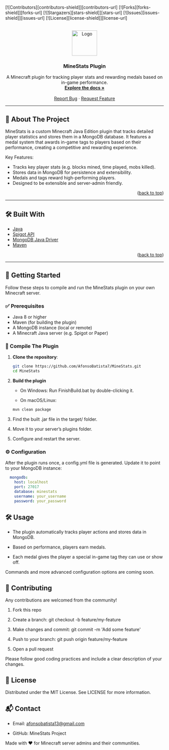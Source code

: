 <a id="readme-top"></a>

<!-- PROJECT SHIELDS -->
[![Contributors][contributors-shield]][contributors-url]
[![Forks][forks-shield]][forks-url]
[![Stargazers][stars-shield]][stars-url]
[![Issues][issues-shield]][issues-url]
[![License][license-shield]][license-url]

<!-- PROJECT LOGO -->
<br />
<div align="center">
  <a href="https://github.com/AfonsoBatista7/MineStats">
    <img src="./source/favicon.ico" alt="Logo" width="80" height="80">
  </a>

  <h3 align="center">MineStats Plugin</h3>

  <p align="center">
    A Minecraft plugin for tracking player stats and rewarding medals based on in-game performance.
    <br />
    <a href="https://github.com/AfonsoBatista7/MineStats"><strong>Explore the docs »</strong></a>
    <br />
    <br />
    <a href="https://github.com/AfonsoBatista7/MineStats/issues">Report Bug</a>
    ·
    <a href="https://github.com/AfonsoBatista7/MineStats/issues">Request Feature</a>
  </p>
</div>

---

## 🧩 About The Project

MineStats is a custom Minecraft Java Edition plugin that tracks detailed player statistics and stores them in a MongoDB database. It features a medal system that awards in-game tags to players based on their performance, creating a competitive and rewarding experience.

Key Features:
- Tracks key player stats (e.g. blocks mined, time played, mobs killed).
- Stores data in MongoDB for persistence and extensibility.
- Medals and tags reward high-performing players.
- Designed to be extensible and server-admin friendly.

<p align="right">(<a href="#readme-top">back to top</a>)</p>

---

## 🛠️ Built With

- [Java](https://openjdk.org/)
- [Spigot API](https://www.spigotmc.org/)
- [MongoDB Java Driver](https://mongodb.github.io/mongo-java-driver/)
- [Maven](https://maven.apache.org/)

<p align="right">(<a href="#readme-top">back to top</a>)</p>

---

## 🚀 Getting Started

Follow these steps to compile and run the MineStats plugin on your own Minecraft server.

### ✅ Prerequisites

- Java 8 or higher
- Maven (for building the plugin)
- A MongoDB instance (local or remote)
- A Minecraft Java server (e.g. Spigot or Paper)

### 💾 Compile The Plugin

1. **Clone the repository**:
   ```bash
   git clone https://github.com/AfonsoBatista7/MineStats.git
   cd MineStats
   ```
2. **Build the plugin**
   - On Windows:
   Run FinishBuild.bat by double-clicking it.

   - On macOS/Linux:
   ```bash
   mvn clean package
   ```
3. Find the built .jar file in the target/ folder.

4. Move it to your server’s plugins folder.

5. Configure and restart the server.

### ⚙️ Configuration

After the plugin runs once, a config.yml file is generated. Update it to point to your MongoDB instance:

```yaml
  mongodb:
    host: localhost
    port: 27017
    database: minestats
    username: your_username
    password: your_password
```

## 🛠️ Usage

- The plugin automatically tracks player actions and stores data in MongoDB.

- Based on performance, players earn medals.

- Each medal gives the player a special in-game tag they can use or show off.

Commands and more advanced configuration options are coming soon.

## 🤝 Contributing

Any contributions are welcomed from the community!

1. Fork this repo

2. Create a branch: git checkout -b feature/my-feature

3. Make changes and commit: git commit -m 'Add some feature'

4. Push to your branch: git push origin feature/my-feature

5. Open a pull request

Please follow good coding practices and include a clear description of your changes.

## 📄 License

Distributed under the MIT License. See LICENSE for more information.

## 📬 Contact

- Email: afonsobatista13@gmail.com

- GitHub: MineStats Project

Made with ❤️ for Minecraft server admins and their communities.